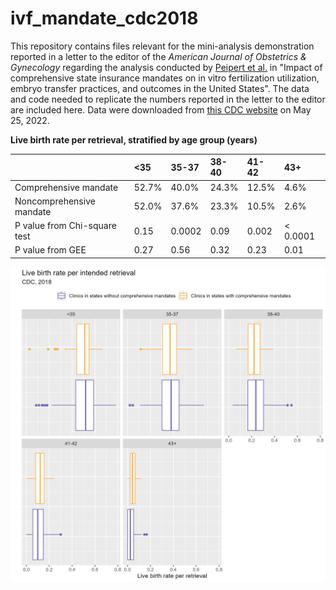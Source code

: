 # ivf_mandate_cdc2018

This repository contains files relevant for the mini-analysis demonstration reported in a letter to the editor of the *American Journal of Obstetrics & Gynecology* regarding the analysis conducted by [Peipert et al.](https://pubmed.ncbi.nlm.nih.gov/35283088/) in "Impact of comprehensive state insurance mandates on in vitro fertilization utilization, embryo transfer practices, and outcomes in the United States". The data and code needed to replicate the numbers reported in the letter to the editor are included here. Data were downloaded from [this CDC website](https://www.cdc.gov/art/reports/archive.html) on May 25, 2022. 

**Live birth rate per retrieval, stratified by age group (years)**
<table>
 <thead>
  <tr>
   <th style="text-align:left;"> </th>
   <th style="text-align:left;"> &lt;35 </th>
   <th style="text-align:left;"> 35-37 </th>
   <th style="text-align:left;"> 38-40 </th>
   <th style="text-align:left;"> 41-42 </th>
   <th style="text-align:left;"> 43+ </th>
  </tr>
 </thead>
<tbody>
  <tr>
   <td style="text-align:left;"> Comprehensive mandate </td>
   <td style="text-align:left;"> 52.7% </td>
   <td style="text-align:left;"> 40.0% </td>
   <td style="text-align:left;"> 24.3% </td>
   <td style="text-align:left;"> 12.5% </td>
   <td style="text-align:left;"> 4.6% </td>
  </tr>
  <tr>
   <td style="text-align:left;"> Noncomprehensive mandate </td>
   <td style="text-align:left;"> 52.0% </td>
   <td style="text-align:left;"> 37.6% </td>
   <td style="text-align:left;"> 23.3% </td>
   <td style="text-align:left;"> 10.5% </td>
   <td style="text-align:left;"> 2.6% </td>
  </tr>
  <tr>
   <td style="text-align:left;"> P value from Chi-square test </td>
   <td style="text-align:left;"> 0.15 </td>
   <td style="text-align:left;"> 0.0002 </td>
   <td style="text-align:left;"> 0.09 </td>
   <td style="text-align:left;"> 0.002 </td>
   <td style="text-align:left;"> &lt; 0.0001 </td>
  </tr>
  <tr>
   <td style="text-align:left;"> P value from GEE </td>
   <td style="text-align:left;"> 0.27 </td>
   <td style="text-align:left;"> 0.56 </td>
   <td style="text-align:left;"> 0.32 </td>
   <td style="text-align:left;"> 0.23 </td>
   <td style="text-align:left;"> 0.01 </td>
  </tr>
</tbody>
</table>

![](https://github.com/katcorr/ivf-mandate-cdc2018/blob/main/fig1.png)
